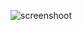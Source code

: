 ![screenshoot](https://github.com/medulamedula/resume/assets/158190001/ec92fc57-3624-4b96-9852-803ff7b204f7)
